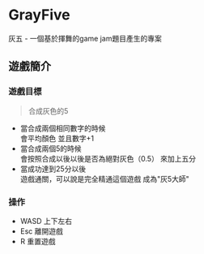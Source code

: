 # GrayFive

灰五 - 一個基於揮舞的game jam題目產生的專案

## 遊戲簡介
### 遊戲目標
> 合成灰色的5

- 當合成兩個相同數字的時候\
會平均顏色 並且數字+1
- 當合成兩個5的時候\
會按照合成以後以後是否為絕對灰色（0.5）
來加上五分
- 當成功達到25分以後\
遊戲通關，可以說是完全精通這個遊戲
成為"灰5大師"

### 操作
- WASD 上下左右
- Esc 離開遊戲
- R 重置遊戲